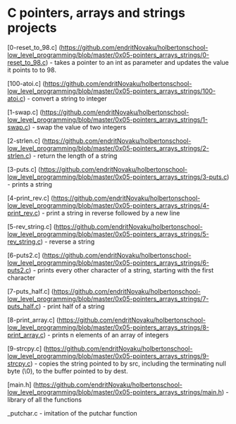 # C pointers, arrays and strings projects

[0-reset_to_98.c] (https://github.com/endritNovaku/holbertonschool-low_level_programming/blob/master/0x05-pointers_arrays_strings/0-reset_to_98.c) - takes a pointer to an int as parameter and updates the value it points to to 98.

[100-atoi.c] (https://github.com/endritNovaku/holbertonschool-low_level_programming/blob/master/0x05-pointers_arrays_strings/100-atoi.c) - convert a string to integer

[1-swap.c] (https://github.com/endritNovaku/holbertonschool-low_level_programming/blob/master/0x05-pointers_arrays_strings/1-swap.c) - swap the value of two integers

[2-strlen.c] (https://github.com/endritNovaku/holbertonschool-low_level_programming/blob/master/0x05-pointers_arrays_strings/2-strlen.c) - return the length of a string

[3-puts.c] (https://github.com/endritNovaku/holbertonschool-low_level_programming/blob/master/0x05-pointers_arrays_strings/3-puts.c) - prints a string

[4-print_rev.c] (https://github.com/endritNovaku/holbertonschool-low_level_programming/blob/master/0x05-pointers_arrays_strings/4-print_rev.c) - print a string in reverse followed by a new line

[5-rev_string.c] (https://github.com/endritNovaku/holbertonschool-low_level_programming/blob/master/0x05-pointers_arrays_strings/5-rev_string.c) - reverse a string

[6-puts2.c] (https://github.com/endritNovaku/holbertonschool-low_level_programming/blob/master/0x05-pointers_arrays_strings/6-puts2.c) - prints every other character of a string, starting with the first character

[7-puts_half.c] (https://github.com/endritNovaku/holbertonschool-low_level_programming/blob/master/0x05-pointers_arrays_strings/7-puts_half.c) - print half of a string

[8-print_array.c] (https://github.com/endritNovaku/holbertonschool-low_level_programming/blob/master/0x05-pointers_arrays_strings/8-print_array.c) - prints n elements of an array of integers

[9-strcpy.c] (https://github.com/endritNovaku/holbertonschool-low_level_programming/blob/master/0x05-pointers_arrays_strings/9-strcpy.c) - copies the string pointed to by src, including the terminating null byte (\0), to the buffer pointed to by dest.

[main.h] (https://github.com/endritNovaku/holbertonschool-low_level_programming/blob/master/0x05-pointers_arrays_strings/main.h) - library of all the functions

_putchar.c - imitation of the putchar function
